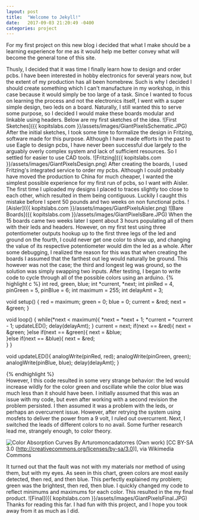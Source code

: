 ```yaml
---
layout: post
title:  "Welcome to Jekyll!"
date:   2017-09-03 21:20:49 -0400
categories: project
---
```

  For my first project on this new blog i decided that what I make should be a learning experience for me as it would help me better convey what will become the general tone of this site.

  Thusly, I decided that it was time I finally learn how to design and order pcbs.  I have been interested in hobby electronics for several years now, but the extent of my production has all been homebrew.  Such is why I decided I should create something which I can't manufacture in my workshop, in this case because it would simply be too large of a task.  Since I wanted to focus on learning the process and not the electronics itself, I went with a super simple design, two leds on a board.  Naturally, I still wanted this to serve some purpose, so I decided I would make these boards modular and linkable using headers.  Below are my first sketches of the idea.
  ![First Sketches]({{ kopitslabs.com }}/assets/images/GiantPixelsSchematic.JPG)
  After the initial sketches, I took some time to formalize the design in Fritzing, software made for this purpose.  Although I have made efforts in the past to use Eagle to design pcbs, I have never been successful due largely to the arguably overly complex system and lack of sufficient resources.  So I settled for easier to use CAD tools.
  ![Fritzing]({{ kopitslabs.com }}/assets/images/GiantPixelsDesign.png)
  After creating the boards, I used Fritzing's integrated service to order my pcbs.  Although I could probably have moved the production to China for much cheaper, I wanted the simplest possible experience for my first run of pcbs, so I want with Aisler.  The first time I uploaded my designs I placed to traces slightly too close to each other, which resulted in them being contiguous.  Luckily I caught this mistake before I spent 50 pounds and two weeks on non functional pcbs.
  ![Aisler]({{ kopitslabs.com }}/assets/images/GiantPixelsAisler.png)
  ![Bare Boards]({{ kopitslabs.com }}/assets/images/GiantPixelsBare.JPG)
  When the 15 boards came two weeks later I spent about 3 hours populating all of them with their leds and headers.  However, on my first test using three potentiometer outputs hookup up to the first three legs of the led and ground on the fourth, I could never get one color to show up, and changing the value of its respective potentiometer would dim the led as a whole.  After some debugging, I realized the reason for this was that when creating the boards I assumed that the farthest out leg would naturally be ground.  This however was not the case; the third and longest leg was ground, so the solution was simply swapping two inputs.
  After testing, I began to write code to cycle through all of the possible colors using an arduino.
  {% highlight c %}
int red, green, blue;
int *current, *next;
int pinRed = 4, pinGreen = 5, pinBlue = 6;
int maximum = 255;
int delayAmt = 3;

void setup() {
  red = maximum;
  green = 0;
  blue = 0;
  current = &red;
  next = &green;
}

void loop() {
  while(*next < maximum){
    *next = *next + 1;
    *current = *current - 1;
    updateLED();
    delay(delayAmt);
  }
  current = next;
  if(next == &red){
    next = &green;
  }else if(next == &green){
    next = &blue;  
  }else if(next == &blue){
    next = &red;  
  }
}

void updateLED(){
  analogWrite(pinRed, red);
  analogWrite(pinGreen, green);
  analogWrite(pinBlue, blue);
  delay(delayAmt);
}

{% endhighlight %}  
  However, I this code resulted in some very strange behavior: the led would increase wildly for the color green and oscillate while the color blue was much less than it should have been.  I initially assumed that this was an issue with my code, but even after working with a second revision the problem persisted.  I then assumed it was a problem with the leds, or perhaps an overcurrent issue.  However, after retrying the system using mosfets to deliver the power from a 9 volt, I ruled out overcurrent.  Next, I switched the leads of different colors to no avail.  Some further research lead me, strangely enough, to color theory.

  ![Color Absorption Curves](https://upload.wikimedia.org/wikipedia/commons/c/cc/Absorption_Curves.JPG)
  By Arturomoncadatorres (Own work) [CC BY-SA 3.0 (http://creativecommons.org/licenses/by-sa/3.0)], via Wikimedia Commons

  It turned out that the fault was not with my materials nor method of using them, but with my eyes.  As seen in this chart, green colors are most easily detected, then red, and then blue.  This perfectly explained my problem; green was the brightest, then red, then blue.  I quickly changed my code to reflect minimums and maximums for each color.  This resulted in the my final product.
  ![Final]({{ kopitslabs.com }}/assets/images/GiantPixelsFinal.JPG)
  Thanks for reading this far.  I had fun with this project, and I hope you took away from it as much as I did.
